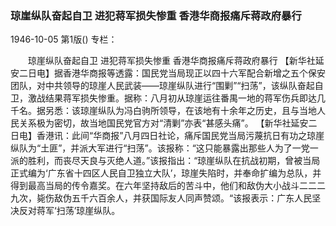### 琼崖纵队奋起自卫  进犯蒋军损失惨重  香港华商报痛斥蒋政府暴行

1946-10-05
第1版()
专栏：

　　琼崖纵队奋起自卫
    进犯蒋军损失惨重
    香港华商报痛斥蒋政府暴行
    【新华社延安二日电】据香港华商报等透露：国民党当局现正以四十六军配合新增之五个保安团队，对中共领导的琼崖人民武装——琼崖纵队进行“围剿”“扫荡”，该纵队奋起自卫，激战结果蒋军损失惨重。据称：八月初从琼崖运往番禺一地的蒋军伤兵即达几千名。据另悉：该琼崖纵队为冯白驹所领导，在该地有十余年之历史，且与当地人民关系极为密切，故当地国民党官方对“清剿”亦表“甚感头痛”。
    【新华社延安二日电】香港讯：此间“华商报”八月四日社论，痛斥国民党当局污蔑抗日有功之琼崖纵队为“土匪”，并派大军进行“扫荡”。该报称：“这只能暴露出那些人为了一党一派的胜利，而丧尽天良与灭绝人道。”该报指出：“琼崖纵队在抗战初期，曾被当局正式编为‘广东省十四区人民自卫独立大队’，琼崖失陷时，并奉命扩编为总队，并得到最高当局的传令嘉奖。在六年坚持敌后的苦斗中，他们和敌伪大小战斗二二二九次，毙伤敌伪五千六百余人，并获国际友人同声赞颂。“该报表示：广东人民坚决反对蒋军‘扫荡’琼崖纵队。
